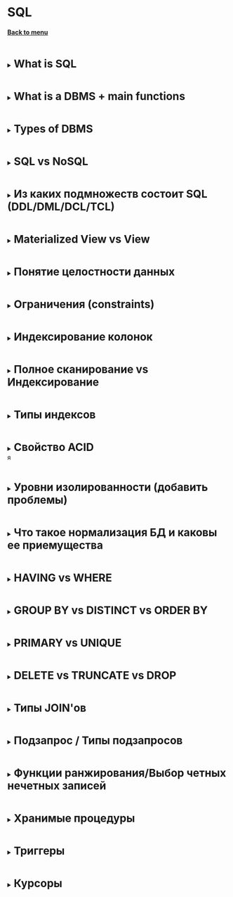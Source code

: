 <h1>SQL</h1> 
<h4> 

[Back to menu](..%2FMenu.md)

</h4>

[//]: # (What is SQL)
<br>
<details>
      <summary>
          <b><big><big><big>
              What is SQL
          </big></big></big></b>
      </summary>

SQL (Structured Query Language) is a special language designed to work with databases.
Using the SQL database, you can set the structure, organize data sampling.
according to some specific criteria, deleting and changing data.

</details>

[//]: # (What is a DBMS)
<br>
<details>
    <summary>
        <b><big><big><big>
            What is a DBMS + main functions
        </big></big></big></b>
    </summary>

DBMS (Database Management System) - software that communicates
with the user, applications and the database itself for data collection and analysis.
The DBMS allows the user to interact with the database.
The data stored in the database can be changed, retrieved and deleted.

DBMS == SQL Server

- database data management;
- logging of changes;
- backup and recovery of the database after failures;
- support for database languages.

</details>

[//]: # (DBMS types)
<br>
<details>
     <summary>
         <b><big><big><big>
              Types of DBMS
         </big></big></big></b>
     </summary>

**Relational (RSQL)** - supports SQL.
Relationships between objects look like tables that
are related to each other by PK and FK relations

**Non-relational (NoSQL)** - partially supports SQL (not all types)
Relations between objects are represented as non-relational, it can be
tables, a single document (json) or described by xml and so on

</details>

[//]: # (SQL vs NoSQL)
<br>
<details>
    <summary>
        <b><big><big><big>
             SQL vs NoSQL
        </big></big></big></b>
    </summary>

- **Вертикальное масштабирование** — заменять в существующей вычислительной
  системе компоненты более мощными и быстрыми
- **Горизонтальное масштабирование** - разбиение системы на более мелкие структурные компоненты и
  разнесение их по отдельным физическим машинам (увеличение количества серверов)

SQL:

Плюсы:
+ Структурированность хранения данных
+ SQL стандартный язык запросов (при переходе от одной SQL БД к другой, изменения будут минимальны)
+ Хорошая вертикальная масштабируемость
+ Они надежны
+ Имеют хорошую поддержку из-за того что существуют достаточно давно
+ Позволяют решать достаточно сложные задачи

Минусы:
- Плохая горизонтальная масштабируемость
- Из-за того что данные распределены по таблицам, может проседать скорость работы
- Достаточно сложная работа с большой базой

NoSQL: подходят для многих мобильных, игровых, интернет‑приложений,
когда **требуются гибкие масштабируемые** базы данных **с высокой производительностью**
и широкими функциональными возможностями, способные обеспечивать **максимальное удобство использования.**

Плюсы:
+ Отличная масштабируемость как вертикально так и горизонтально
+ Гибкая разработка (проходит быстрее)
+ Высокая производительность
+ Широкие функциональные возможности

Минусы:
- Неструктурное хранение данных
- Каждая NoSQL база имеет свой способ работы с данными
- Плохая надежность
- Не очень хорошая поддержка из-за того что некоторые NoSQL еще молодые
- Сложно решать сложные задачи

</details>

[//]: # (Из каких подмножеств состоит SQL DDL/DML/DCL/TCL)
<br>
<details>
    <summary>
        <b><big><big><big>
             Из каких подмножеств состоит SQL (DDL/DML/DCL/TCL)
        </big></big></big></b>
    </summary>

- DDL (Data Definition Language, язык описания данных)
  позволяет выполнять различные операции с базой данных,
  такие как CREATE (создание), ALTER (изменение) и DROP (удаление объектов).
- DML (Data Manipulation Language, язык управления данными)
  позволяет получать доступ к данным и манипулировать ими,
  например, вставлять, обновлять, удалять и извлекать данные из базы данных.
- DCL (Data Control Language, язык контролирования данных)
  позволяет контролировать доступ к базе данных.
  Пример — GRANT (предоставить права), REVOKE (отозвать права).
- TCL (Transaction Control Language) - контроль над DML командами
  Пример - СOMMIT/ROLLBACK

</details>

[//]: # (Materialized View vs View)
<br>
<details>
    <summary>
        <b><big><big><big>
             Materialized View vs View
        </big></big></big></b>
    </summary>

View:
- View таблицы никогда не сохраняются, только отображается.
- Представление - это виртуальная таблица,
  сформированная из одной или нескольких базовых таблиц или представлений

+ Представление обновляется каждый раз, когда используется виртуальная таблица
+ Не требует дискового пространства для хранения
- (Главное) Медленная обработка

Materialized View:
- Материализованное представление хранится на диске.
- Материализованное представление является физической копией базовой таблицы (На момент создания)
- Материализованное представление должно обновляться вручную или с использованием триггеров.

+ Быстрая обработка
+ Материализованный вид использует пространство памяти.

</details>

[//]: # (Понятие целостности данных)
<br>
<details>
    <summary>
        <b><big><big><big>
             Понятие целостности данных
        </big></big></big></b>
    </summary>

Целостность данных – это полнота, точность и единообразие данных.
Для поддержания целостности данных в реляционных БД используется ряд инструментов.
Целостность данных обеспечивается при помощи constraint.
Эти ограничения целостности позволяют применять практические правила к данным в таблицах
и гарантировать точность и надежность данных.

</details>

[//]: # (Ограничения constraints)
<br>
<details>
    <summary>
        <b><big><big><big>
            Ограничения (constraints)
        </big></big></big></b>
    </summary>

Ограничения (constraints) используются для указания ограничения на тип данных таблицы. 
Они могут быть указаны при создании или изменении таблицы. Пример ограничений:

- NOT NULL      - гарантирует, что столбец не может иметь значение NULL
- UNIQUE        - гарантирует, что все значения в столбце разные
- PRIMARY KEY   - комбинация NOT NULL и UNIQUE. Уникально идентифицирует каждую строку в таблице
- FOREIGN KEY   - уникально идентифицирует строку / запись в другой таблице
- CHECK         - Гарантирует, что все значения в столбце удовлетворяют определенному условию
- DEFAULT       - устанавливает значение по умолчанию для столбца, если значение не указано
- INDEX         - используется для очень быстрого создания и извлечения данных из базы данных
- AUTO_INCREMENT- позволяет автоматически генерировать уникальный номер
  при добавлении новой записи в таблицу.

</details>

[//]: # (Индексирование колонок)
<br>
<details>
    <summary>
        <b><big><big><big>
            Индексирование колонок
        </big></big></big></b>
    </summary>

Индексы являются методами повышения производительности, позволяя извлекать
информацию из базы данных с более высокой скоростью и производительностью.

Индекс базы данных во многом сходен с индексом (алфавитным указателем) книги.
Когда нам нужно быстро найти какую-либо тему в книге, мы сначала смотрим в индексе,
на каких страницах книги эта тема рассматривается, а потом сразу же открываем нужную страницу.
Подобным образом, при поиске определенной строки таблицы компонент
Database Engine обращается к индексу, чтобы узнать ее физическое местонахождение.

Индексы имеют две особенности
- Пользователь БД не имеет возможности выбирать поиск по индексу или нет
  Для него система индексирования скрыта, а ей занимается система оптимизирования щапросов

- Индекс базы данных могут меняться при каждом изменении соответствующих данных.

Индекс помогает ускорить запросы на получение данных (SELECT [WHERE]),
но замедляет процесс добавления и изменения записей (INSERT, UPDATE) поскольку таблица при добавлении
так же обновляет индексы.

</details>

[//]: # (Полное сканирование vs Индексирование)
<br>
<details>
    <summary>
        <b><big><big><big>
            Полное сканирование vs Индексирование
        </big></big></big></b>
    </summary>

Если для таблицы отсутствует подходящий индекс, для выборки строк система использует
метод полного сканирования таблицы.
Система последовательно извлекает и исследует каждую строку таблицы
(от первой до последней), и помещает строку в результирующий набор,
если для нее удовлетворяется условие поиска в предложении WHERE.
Таким образом, все строки извлекаются в соответствии с их физическим расположением в памяти.
Этот метод менее эффективен, чем доступ с использованием индексов

Индексы сохраняются в дополнительных структурах базы данных, называющихся страницами индексов.
Для каждой индексируемой строки имеется элемент индекса (index entry),
который сохраняется на странице индексов.
Каждый элемент индекса состоит из ключа индекса и указателя.

Поиск же записей по индексированной таблице осуществляется по сбалансированному АВЛ дереву.

(У каждого узла такого дерева не больше двух узлов, максимум левый и правый
правила которого звучак как Не меньше и Не больше а каждая ветвь дерева
ниже составляет собственное дерево)

Главное отличие полного сканирования от индексирования в том
Что поиск полного сканирования составляет N
Сложность сканирования по дерева стремиться к LogN и зависит от высоты дерева

</details>

[//]: # (Типы индексов)
<br>
<details>
    <summary>
        <b><big><big><big>
            Типы индексов
        </big></big></big></b>
    </summary>

Всего существует два типа индексов – кластеризованные, некластеризованные.

- **Кластеризованный** индекс говорит нам о том, что записи физическии
  (на диске) будут храниться рядом друг с другом.
  Кластеризованный индекс может быть только один
  и создается по умолчанию для каждой таблицы, которая имеет первичный ключ.

Кластеризованный индекс хранит реальные строки данных в листьях индекса.

- **Некластеризованного** индекс содержит только те столбцы,
  по которым определен данный индекс,
  а также содержит указатель на кластерный индекс если он есть или на номер строки.

- **Составной индекс** Такой индекс может содержать более одного столбца.
  Вы можете включить до 16 столбцов в индекс, но их общая длина ограничена 900 байтами.
  Как кластеризованный, так и некластеризованный индексы могут быть составными.

- **Уникальный индекс** Уникальный индекс автоматически создается когда вы
  определяете ограничения столбца: первичный ключ или ограничение на уникальность значений


</details>

[//]: # (Свойство ACID)
<br>
<details>
    <summary>
        <b><big><big><big>
            Свойство ACID
        </big></big></big></b>
    </summary>

Для целостности данных все транзакции в БД должны соответствовать требованиям ACID, т.е.:
- Atomicity (Атомарность)
- Consistency (Консистентность)
- Isolation (Изоляция)
- Durability (Надежность)

Подробнее:

- Атомарность   – Либо транзакция проходит целиком, либо отменяется целиком
  в случае ошибки в цепи операций
  (перфоманс: )
- Consistency   - Все данные, записываемые в БД в рамках транзакции, должны соответствовать
  всем правилам и ограничениям, включая ограничения целостности, каскады и триггеры.
  (перфоманс: валидации)
- Isolation     - Во время выполнения транзакции параллельные транзакции не должны оказывать
  влияние на её результат.
  (перфоманс: сложно реализации изоляции сами по себе бьют по перфомансу)
- Durability    - Если транзакция отработала полностью и завершилась, то все ее изменения
  должны быть сохранены и считаются постоянными
  (перфоманс: проблема оптимизации запросов)

</details>я

[//]: # (Уровни изолированности добавить проблемы)
<br>
<details>
    <summary>
        <b><big><big><big>
            Уровни изолированности (добавить проблемы)
        </big></big></big></b>
    </summary>

- Read uncommitted
  Самая плохая согласованность данных (самая высокая скорость)
  каждая транзакция видит незафиксированные изменения другой транзакции (феномен грязного чтения)

- Read committed
  Для этого уровня параллельно исполняющиеся транзакции видят только
  зафиксированные изменения из других транзакций
  (работа с разными данными)

- Repeatable read
  мы не видим в исполняющейся транзакции измененные и удаленные записи другой транзакцией.
  Но все еще видим вставленные записи из другой транзакции
  (фантомные строки)

- Serializable
  Уровень, при котором транзакции ведут себя как будто ничего более не существует,
  никакого влияния друг на друга нет.

</details>

[//]: # (Что такое нормализация БД и каковы ее приемущества)
<br>
<details>
    <summary>
        <b><big><big><big>
            Что такое нормализация БД и каковы ее приемущества
        </big></big></big></b>
    </summary>

Плюсы:
+ Нормализация нужна для борьбы с избыточностью
+ Как следствие, повышается читаемость самой базы и интуитивность
+ Упрощение расширения и маштабирования
+ Упрощение применения процедур целостности (constraint)
+ Проецирование на языки программирования

Минусы:

- Множество таблиц влияют на производительность всей системы
- Возростает сложность запросов, поскольку надо объединять таблицы
</details>

[//]: # (HAVING vs WHERE)
<br>
<details>
    <summary>
        <b><big><big><big>
            HAVING vs WHERE
        </big></big></big></b>
    </summary>

Having и Where по сути выполняют одно и тоже действие - поиск

Having:
- Having может использоваться на первом месте запроса вместо where
  даже в группе запросов (having A > 0 and B < 0)
- Having может использовать агрегатные функции having max(A) > 1;

Но есть очень важный момент использования Having.
При запросе с группировкой, мы можем использовать дополнительное условие выборки
после группировки только при помощи having
</details>

[//]: # (GROUP BY vs DISTINCT vs ORDER BY)
<br>
<details>
    <summary>
        <b><big><big><big>
            GROUP BY vs DISTINCT vs ORDER BY
        </big></big></big></b>
    </summary>

GROUP BY -> группирует значения
DISTINCT -> выводит уникальные неповторяющиеся значения
ORDER BY -> выводит в порядке (деф возрастания) значения в таблице

Главное различие GROUP BY и DISTINCT, в синтаксисе описания

Пример для DISTINCT:

    SELECT DISTINCT A, B
    FROM Table
    ORDER BY A;

Пример для GROUP BY:

    SELECT *
    FROM Table
    GROUP BY A, B;

(+ GROUP BY может работать с атомарными операторами из-за
того что находится в последней части запроса)

Когда нужен вывод чего-то одного без каких-то дополнительных полей - юзай DISTINCT
Нужна группировка значений воедино, но при этом оставить все левые - юзай GROUP BY

</details>

[//]: # (PRIMARY vs UNIQUE)
<br>
<details>
    <summary>
        <b><big><big><big>
            PRIMARY vs UNIQUE
        </big></big></big></b>
    </summary>

PRIMARY:
- В таблице может быть только одно поле с первичным ключом
- В некоторых СУБД оно не может быть NULL - например, MySQL добавляет NOT NULL
- Первичный ключ - это уникальный идентификатор ключа записи

UNIQUE:
- Может быть более одного уникального ключа в одной таблице
- Уникальный ключ может иметь значения NULL
- Нулл значения между собой не равны, потому UNIQUE может иметь много NULL полей
</details>

[//]: # (DELETE vs TRUNCATE vs DROP)
<br>
<details>
    <summary>
        <b><big><big><big>
            DELETE vs TRUNCATE vs DROP
        </big></big></big></b>
    </summary>

DROP        - удаляет таблицы (удаление таблицы базы данных)
DELETE      - для удаления одной или нескольких строк в таблице (с применением условия)
TRUNCATE    - удаляет все строки из таблицы (работает быстрее чем DELETE, но нельзя вешать условия)

</details>

[//]: # (Типы JOIN'ов)
<br>
<details>
    <summary>
        <b><big><big><big>
            Типы JOIN'ов
        </big></big></big></b>
    </summary>

![atler-text](https://www.techagilist.com/wp-content/uploads/2018/07/sql-joins.png)

</details>

[//]: # (Подзапрос / Типы подзапросов)
<br>
<details>
    <summary>
        <b><big><big><big>
            Подзапрос / Типы подзапросов
        </big></big></big></b>
    </summary>

SQL подзапрос — это запрос, вложенный в другой запрос;

По типам запросы используются в:
- В инструкции SELECT;
- В инструкции FROM;
- В условии WHERE.
- 
</details>

[//]: # (Функции ранжирования/Выбор четных нечетных записей)
<br>
<details>
    <summary>
        <b><big><big><big>
            Функции ранжирования/Выбор четных нечетных записей
        </big></big></big></b>
    </summary>

**Ранжирующие функции** — это функции, которые возвращают значение для каждой строки группы в
результирующем наборе данных.
На практике они могут быть использованы, например, для простой нумерации списка,
составления рейтинга или постраничной выборки.

Результирующие функции:
- **ROW_NUMBER**() OVER ([ORDER BY столбы группировки]) as [Имя полученной колонки]
  Выводит номер получившейся стоки
- **RANK**() OVER (order by column) [RANK]
  возвращает ранг каждой строки. В отличие от row_number(),
  идет уже анализ значений и в случае нахождения одинаковых, функция возвращает одинаковый ранг
  с пропуском следующего.
  (Если найдет одинаковые значения то выведет 1.2.2.2.5.6.7)
- **DENSE_RANK** over (order by column) [DENSE_RANK]
  возвращает ранг каждой строки, но в отличие от rank,
  в случае нахождения одинаковых значений, возвращает ранг без пропуска следующего.
  (Если найдет одинаковые значения то выведет 1.2.2.2.3.4.4)
- **NTILE**(3)over (order by price desc) [NTILE]
  функция Transact-SQL, которая делит результирующий набор
  на группы по определенному столбцу. Количество групп указывается в качестве параметра.

Используя функцию mod

SELECT * FROM Persons WHERE MOD(PersonId, 2) = 1

</details>

[//]: # (Хранимые процедуры)
<br>
<details>
    <summary>
        <b><big><big><big>
            Хранимые процедуры
        </big></big></big></b>
    </summary>

Хранимые процедуры представляет набор инструкций, которые выполняются как единое целое.
Тем самым хранимые процедуры позволяют упростить комплексные операции
и вынести их в единый объект.

Каждая процедура описывается с помощью BEGIN и END

Пример:

    CREATE PROCEDURE procedure AS
    BEGIN
        SELECT *
        FROM table
    END;

Чтобы вызвать хранимую процедуру используется команда **EXEC** или **EXECUTE**

+ Скорость
+ Логика
+ Код проще
+ Безопасность (она уже скомпилирована)
+ Защита приложния от изменения структуры
+ Процедуры не наш скоуп ответсвеннсти

- Сложность переезда
- Проблема SQL (жесткая привязанность)

</details>

[//]: # (Триггеры)
<br>
<details>
    <summary>
        <b><big><big><big>
            Триггеры
        </big></big></big></b>
    </summary>

Триггеры представляют специальный тип хранимой процедуры,
которая вызывается автоматически при выполнении определенного действия над таблицей
или представлением, в частности, при добавлении, изменении или удалении данных,
то есть при выполнении команд INSERT, UPDATE, DELETE.

    CREATE TRIGGER имя_триггера
    ON {имя_таблицы | имя_представления}
    {AFTER | INSTEAD OF} [INSERT | UPDATE | DELETE]
    AS выражения_sql

(В mySQL есть before но нет INSTEAD OF)

Использование:
- добавление процента на товар
- валидация
</details>

[//]: # (Курсоры)
<br>
<details>
    <summary>
        <b><big><big><big>
            Курсоры
        </big></big></big></b>
    </summary>

Простыми словами курсоры это forEach по результату выборки

Для того чтобы использовать курсор его надо определить

    --объявляем курсор
    DECLARE my_cur CURSOR FOR 
     SELECT number, pole1, pole2 
     FROM test_table_vrem 
   
    --открываем курсор
    OPEN my_cur
    --считываем данные первой строки в наши переменные
    FETCH NEXT FROM my_cur INTO @number, @pole1, @pole2   
    WHILE @@FETCH_STATUS = 0
    BEGIN
        --на каждую итерацию цикла запускаем нашу основную процедуру с нужными параметрами   
        exec dbo.my_proc_test @number, @pole1, @pole2
        --считываем следующую строку курсора
        FETCH NEXT FROM my_cur INTO @number, @pole1, @pole2
    END
    --закрываем курсор
    CLOSE my_cur
</details>
